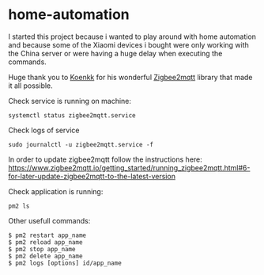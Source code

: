 # home-automation

I started this project because i wanted to play around with home automation and because some of the Xiaomi devices i bought were only working with the China server or were having a huge delay when executing the commands.

Huge thank you to [Koenkk](https://github.com/Koenkk) for his wonderful [Zigbee2mqtt](https://github.com/koenkk/zigbee2mqtt) library that made it all possible.

Check service is running on machine:

```
systemctl status zigbee2mqtt.service
```

Check logs of service

```
sudo journalctl -u zigbee2mqtt.service -f
```

In order to update zigbee2mqtt follow the instructions here:
https://www.zigbee2mqtt.io/getting_started/running_zigbee2mqtt.html#6-for-later-update-zigbee2mqtt-to-the-latest-version

Check application is running:

```
pm2 ls
```

Other usefull commands:

```
$ pm2 restart app_name
$ pm2 reload app_name
$ pm2 stop app_name
$ pm2 delete app_name
$ pm2 logs [options] id/app_name
```
